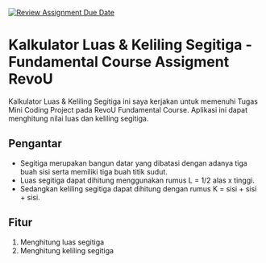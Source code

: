 [![Review Assignment Due Date](https://classroom.github.com/assets/deadline-readme-button-24ddc0f5d75046c5622901739e7c5dd533143b0c8e959d652212380cedb1ea36.svg)](https://classroom.github.com/a/qf43-o8w)

# Kalkulator Luas & Keliling Segitiga - Fundamental Course Assigment RevoU
Kalkulator Luas & Keliling Segitiga ini saya kerjakan untuk memenuhi Tugas Mini Coding Project pada RevoU Fundamental Course. Aplikasi ini dapat menghitung nilai luas dan keliling segitiga.

## Pengantar
- Segitiga merupakan bangun datar yang dibatasi dengan adanya tiga buah sisi serta memiliki tiga buah titik sudut. 
- Luas segitiga dapat dihitung menggunakan rumus L = 1/2 alas x tinggi. 
- Sedangkan keliling segitiga dapat dihitung dengan rumus K = sisi + sisi + sisi.

## Fitur
1. Menghitung luas segitiga
2. Menghitung keliling segitiga
